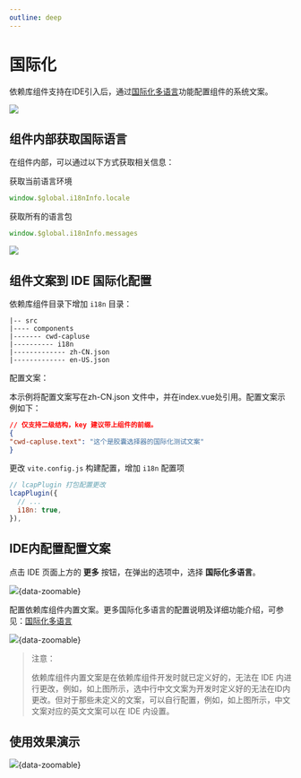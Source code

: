 ```yaml
---
outline: deep
---
```


# 国际化

依赖库组件支持在IDE引入后，通过[国际化多语言](https://community.codewave.163.com/CommunityParent/fileIndex?filePath=20.%E5%BA%94%E7%94%A8%E5%BC%80%E5%8F%91%2F40.%E6%9B%B4%E5%A4%9A%E8%AE%BE%E7%BD%AE%2F50.%E5%9B%BD%E9%99%85%E5%8C%96%E5%A4%9A%E8%AF%AD%E8%A8%80.md&version=3.10)功能配置组件的系统文案。

![](/images/i18n1.gif)

## 组件内部获取国际语言

在组件内部，可以通过以下方式获取相关信息：

获取当前语言环境

```javascript
window.$global.i18nInfo.locale
```

获取所有的语言包

```javascript
window.$global.i18nInfo.messages
```

![](/images/i18n-message.png)

## 组件文案到 IDE 国际化配置

依赖库组件目录下增加 `i18n` 目录：

```
|-- src
|---- components
|------- cwd-capluse
|---------- i18n
|------------- zh-CN.json 
|------------- en-US.json
```

配置文案：

本示例将配置文案写在zh-CN.json 文件中，并在index.vue处引用。配置文案示例如下：

```json
// 仅支持二级结构，key 建议带上组件的前缀。
{
"cwd-capluse.text": "这个是胶囊选择器的国际化测试文案"
}
```


更改 `vite.config.js` 构建配置，增加 `i18n` 配置项

```javascript
// lcapPlugin 打包配置更改
lcapPlugin({
  // ...
  i18n: true,
}),
```

## IDE内配置配置文案

点击 IDE 页面上方的 **更多** 按钮，在弹出的选项中，选择 **国际化多语言**。

![](/images/i18n-ide1.png){data-zoomable}

配置依赖库组件内置文案。更多国际化多语言的配置说明及详细功能介绍，可参见：[国际化多语言](https://community.codewave.163.com/CommunityParent/fileIndex?filePath=20.%E5%BA%94%E7%94%A8%E5%BC%80%E5%8F%91%2F40.%E6%9B%B4%E5%A4%9A%E8%AE%BE%E7%BD%AE%2F50.%E5%9B%BD%E9%99%85%E5%8C%96%E5%A4%9A%E8%AF%AD%E8%A8%80.md&version=3.10)

![](/images/i18n-ide2.png){data-zoomable}

> 注意：
>
> 依赖库组件内置文案是在依赖库组件开发时就已定义好的，无法在 IDE 内进行更改，例如，如上图所示，选中行中文文案为开发时定义好的无法在ID内更改。但对于那些未定义的文案，可以自行配置，例如，如上图所示，中文文案对应的英文文案可以在 IDE 内设置。

## 使用效果演示

![](/images/i18n-preview.gif){data-zoomable}

